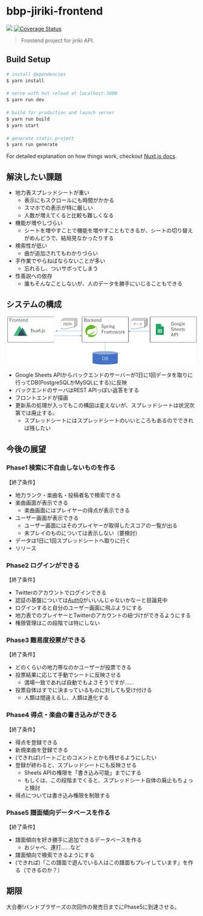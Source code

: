 # bbp-jiriki-frontend

![](https://travis-ci.com/gogotea55t/bbp-jiriki-frontend.svg?branch=master)
[![Coverage Status](https://coveralls.io/repos/github/gogotea55t/bbp-jiriki-frontend/badge.svg?branch=52-code-coverage)](https://coveralls.io/github/gogotea55t/bbp-jiriki-frontend?branch=52-code-coverage)
> Frontend project for jiriki API.

## Build Setup

``` bash
# install dependencies
$ yarn install

# serve with hot reload at localhost:3000
$ yarn run dev

# build for production and launch server
$ yarn run build
$ yarn start

# generate static project
$ yarn run generate
```
For detailed explanation on how things work, checkout [Nuxt.js docs](https://nuxtjs.org).

## 解決したい課題

* 地力表スプレッドシートが重い
    * 表示にもスクロールにも時間がかかる
    * スマホでの表示が特に厳しい
    * 人数が増えてくると比較も難しくなる
* 機能が増やしづらい
    * シートを増やすことで機能を増やすこともできるが、シートの切り替えがめんどうで、結局見なかったりする
* 検索性が低い
    * 曲が追加されてもわかりづらい
* 手作業でやらねばならないことが多い
    * 忘れるし、ついサボってしまう
* 性善説への依存
    * 誰もそんなことしないが、人のデータを勝手にいじることもできる

## システムの構成

![システム構成図](/docs/system01.png)

* Google Sheets APIからバックエンドのサーバーが1日に1回データを取りに行ってDB(PostgreSQLかMySQLにする)に反映
* バックエンドのサーバはREST APIっぽい返答をする
* フロントエンドが描画
* 更新系の処理が入ってもこの構図は変えないが、スプレッドシートは状況次第では廃止する。
    * スプレッドシートにはスプレッドシートのいいところもあるのでできれば残したい

## 今後の展望

### Phase1 検索に不自由しないものを作る

【終了条件】

* 地力ランク・楽曲名・投稿者名で検索できる
* 楽曲画面が表示できる
    * 楽曲画面にはプレイヤーの得点が表示できる
* ユーザー画面が表示できる
    * ユーザー画面にはそのプレイヤーが取得したスコアの一覧が出る
    * 未プレイのものについては表示しない（要検討）
* データは1日に1回スプレッドシートへ取りに行く
* リリース

### Phase2 ログインができる

【終了条件】

* Twitterのアカウントでログインできる
* 認証の基盤については[Auth0](https://auth0.com/jp/)がいいんじゃないかなーと目論見中
* ログインすると自分のユーザー画面に飛ぶようにする
* 地力表でのプレイヤーとTwitterのアカウントの紐づけができるようにする
* 権限管理はこの段階では特にしない

### Phase3 難易度投票ができる

【終了条件】

* どのくらいの地力帯なのかユーザーが投票できる
* 投票結果に応じて手動でシートに反映させる
    * 満場一致であれば自動でもよさそうですが……
* 投票自体はすでに決まっているものに対しても受け付ける
    * 人類は間違えるし、人類は進化する

### Phase4 得点・楽曲の書き込みができる

【終了条件】

* 得点を登録できる
* 新規楽曲を登録できる
* (できれば)パートごとのコメントとかも残せるようにしたい
* 登録が終わると、スプレッドシートにも反映させる
    * Sheets APIの権限を「書き込み可能」までにする
    * もしくは、この段階までくると、スプレッドシート自体の廃止もちょっと検討
* 得点については書き込み権限を制限する

### Phase5 譜面傾向データベースを作る

【終了条件】

* 譜面傾向を好き勝手に追加できるデータベースを作る
    * おジャベ、連打……など
* 譜面傾向で検索できるようにする
* (できれば)「この譜面で遊んでいる人はこの譜面もプレイしています」を作る（できるのか？）

## 期限

大合奏!バンドブラザーズの次回作の発売日までにPhase5に到達させる。
